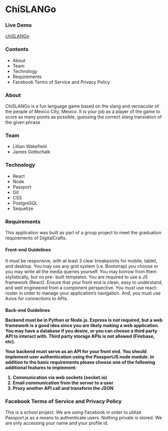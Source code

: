 <h1>ChiSLANGo</h1>

<h3>Live Demo</h3>
    <a href="https://chislango.herokuapp.com/">chiSLANGo</a>

<h3>Contents</h3>
    <ul>
        <li>About</li>
        <li>Team</li>
        <li>Technology</li>
        <li>Requirements</li>
        <li>Facebook Terms of Service and Privacy Policy</li>
    </ul>

<h3>About</h3>
    <p>ChiSLANGo is a fun language game based on the slang and vernacular of the people of Mexico City, Mexico. It is your job as a player of the game to score as many points as possible, guessing the correct <i>slang</i> translation of the given phrase</p>

<h3>Team</h3>
    <ul>
        <li>Lillian Wakefield</li>
        <li>James Gottschalk</li>
    </ul>

<h3>Technology</h3>
    <ul>
        <li>React</li>
        <li>Node</li>
        <li>Passport</li>
        <li>Git</li>
        <li>CSS</li>
        <li>PostgreSQL</li>
        <li>Sequelize</li>
    </ul>

<h3>Requirements</h3>
    <p>This application was built as part of a group project to meet the graduation requirements of DigitalCrafts.</p>
    <h4>Front-end Guidelines</h4>
        <p>It must be responsive, with at least 3 clear breakpoints for mobile, tablet, and desktop. You may use any grid system (i.e. Bootstrap) you choose or you may write all the media queries yourself. You may borrow from them stylistically, but no pre- built templates. You are required to use a JS framework (React). Ensure that your front end is clean, easy to understand, and well engineered from a component perspective. You must use react-router in order to manage your application’s navigation. And, you must use Axios for connections to APIs.</p>
    <h4>Back-end Guidelines</42>
        <p>Backend must be in Python or Node.js. Express is not required, but a web framework is a good idea since you are likely making a web application. You may have a database if you desire, or you can choose a third party API to interact with. Third party storage APIs is not allowed (Firebase, etc).

Your backend must serve as an API for your front end. You should implement user authentication using the PassportJS node module. In addition to the basic requirements please choose one of the following additional features to implement:
            <ol>
                <li>Communication via web sockets (socket.io)</li>
                <li>Email communication from the server to a user</li>
                <li>Proxy another API call and transform the JSON</li>
            </ol>
        </p>

<h3>Facebook Terms of Service and Privacy Policy</h3> 
    <p> This is a school project. We are using Facebook in order to utilize Passport.js as a means to authenticate users. Nothing private is stored. We are only accessing your name and your profile id. </p>

